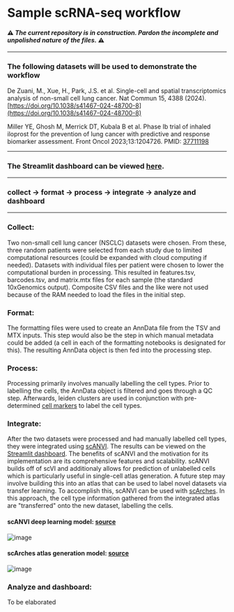 # Sample scRNA-seq workflow

#### ⚠️ *The current repository is in construction. Pardon the incomplete and unpolished nature of the files.* ⚠️

---

### The following datasets will be used to demonstrate the workflow

De Zuani, M., Xue, H., Park, J.S. et al. Single-cell and spatial transcriptomics analysis of non-small cell lung cancer. Nat Commun 15, 4388 (2024). [https://doi.org/10.1038/s41467-024-48700-8](https://doi.org/10.1038/s41467-024-48700-8)

Miller YE, Ghosh M, Merrick DT, Kubala B et al. Phase Ib trial of inhaled iloprost for the prevention of lung cancer with predictive and response biomarker assessment. Front Oncol 2023;13:1204726. PMID: [37711198](https://pubmed.ncbi.nlm.nih.gov/37711198/)

---

### The Streamlit dashboard can be viewed [here](https://sampleworkflow-mdgj7vhdjc5vzbj4qpjw43.streamlit.app/).

---

### collect &rarr; format &rarr; process &rarr; integrate &rarr; analyze and dashboard

---

### Collect:
Two non-small cell lung cancer (NSCLC) datasets were chosen. From these, three random patients were selected from each study due to limited computational resources (could be expanded with cloud computing if needed). Datasets with individual files per patient were chosen to lower the computational burden in processing. This resulted in features.tsv, barcodes.tsv, and matrix.mtx files for each sample (the standard 10xGenomics output). Composite CSV files and the like were not used because of the RAM needed to load the files in the initial step.

### Format:
The formatting files were used to create an AnnData file from the TSV and MTX inputs. This step would also be the step in which manual metadata could be added (a cell in each of the formatting notebooks is designated for this). The resulting AnnData object is then fed into the processing step.

### Process:
Processing primarily involves manually labelling the cell types. Prior to labelling the cells, the AnnData object is filtered and goes through a QC step. Afterwards, leiden clusters are used in conjunction with pre-determined [cell markers](https://www.sc-best-practices.org/cellular_structure/annotation.html) to label the cell types. 

### Integrate:
After the two datasets were processed and had manually labelled cell types, they were integrated using [scANVI](https://docs.scvi-tools.org/en/stable/user_guide/models/scanvi.html). The results can be viewed on the [Streamlit dashboard](https://sampleworkflow-mdgj7vhdjc5vzbj4qpjw43.streamlit.app/). The benefits of scANVI and the motivation for its implementation are its comprehensive features and scalability. scANVI builds off of scVI and additionaly allows for prediction of unlabelled cells which is particularly useful in single-cell atlas generation. A future step may involve building this into an atlas that can be used to label novel datasets via transfer learning. To accomplish this, scANVI can be used with [scArches](https://docs.scarches.org/en/latest/scanvi_surgery_pipeline.html). In this approach, the cell type information gathered from the integrated atlas are "transferred" onto the new dataset, labelling the cells. 

#### scANVI deep learning model: [source](https://docs.scvi-tools.org/en/stable/user_guide/models/scanvi.html)
![image](https://github.com/user-attachments/assets/7fb42a8f-a139-4e22-8060-31c102ae3fee)

#### scArches atlas generation model: [source](https://docs.scarches.org/en/latest/about.html)
![image](https://github.com/user-attachments/assets/eb800500-d90c-4553-8b34-2e2801f29f4f)

### Analyze and dashboard: 
To be elaborated
